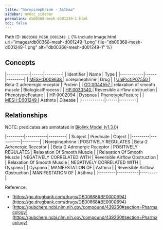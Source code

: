 ```yaml
---
title: "Norepinephrine - Asthma"
sidebar: mydoc_sidebar
permalink: db00368-mesh-d001249-1.html
toc: false 
---
```



Path ID: `DB00368_MESH_D001249_1`
{% include image.html url="images/db00368-mesh-d001249-1.png" file="db00368-mesh-d001249-1.png" alt="db00368-mesh-d001249-1" %}

## Concepts

|------------|------|---------|
| Identifier | Name | Type    |
|------------|------|---------|
| <a href="https://identifiers.org/MESH:D009638">MESH:D009638 </a> | norepinephrine | Drug |
| <a href="https://identifiers.org/UniProt:P07550">UniProt:P07550 </a> | Beta-2 adrenergic receptor | Protein |
| <a href="https://identifiers.org/GO:0044557">GO:0044557 </a> | relaxation of smooth muscle | BiologicalProcess |
| <a href="https://identifiers.org/HP:0033540">HP:0033540 </a> | Reversible airflow obstruction | PhenotypicFeature |
| <a href="https://identifiers.org/HP:0002094">HP:0002094 </a> | Dyspnea | PhenotypicFeature |
| <a href="https://identifiers.org/MESH:D001249">MESH:D001249 </a> | Asthma | Disease |
|------------|------|---------|

## Relationships


NOTE: predicates are annotated in <a href="https://github.com/biolink/biolink-model/releases/tag/v1.3.0">Biolink Model (v1.3.0)</a>

|---------|-----------|---------|
| Subject | Predicate | Object  |
|---------|-----------|---------|
| Norepinephrine | POSITIVELY REGULATES | Beta-2 Adrenergic Receptor |
| Beta-2 Adrenergic Receptor | POSITIVELY REGULATES | Relaxation Of Smooth Muscle |
| Relaxation Of Smooth Muscle | NEGATIVELY CORRELATED WITH | Reversible Airflow Obstruction |
| Relaxation Of Smooth Muscle | NEGATIVELY CORRELATED WITH | Dyspnea |
| Dyspnea | MANIFESTATION OF | Asthma |
| Reversible Airflow Obstruction | MANIFESTATION OF | Asthma |
|---------|-----------|---------|

Reference: 
  - [https://go.drugbank.com/drugs/DB00668#BE0000694](https://go.drugbank.com/drugs/DB00668#BE0000694)
  - [https://pubchem.ncbi.nlm.nih.gov/compound/439260#section=Pharmacology](https://pubchem.ncbi.nlm.nih.gov/compound/439260#section=Pharmacology)
